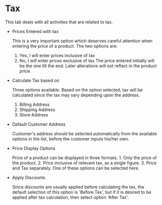 # Tax

This tab deals with all activities that are related to tax.

* Prices Entered with tax

    This is a very important option which deserves careful attention when entering the price of a product. The two options are:
    1. Yes, I will enter prices inclusive of tax
    2. No, I will enter prices exclusive of tax
The price entered initially will be the one till the end. Later alterations will not reflect in the product price.

* Calculate Tax based on

    Three options available. Based on the option selected, tax will be calculated since the tax may vary depending upon the address.
    1. Billing Address
    2. Shipping Address
    3. Store Address
    
* Default Customer Address

    Customer's address should be selected automatically from the available options in the list, before the customer inputs his/her own.
    
* Price Display Options

    Price of a product can be displayed in three formats.
        1. Only the price of the product.
        2. Price inclusive of relevant tax, as a single figure.
        3. Price and Tax separately.
    One of these options can be selected here.

* Apply Discounts

    Since discounts are usually applied before calculating the tax, the default selection of this option is 'Before Tax', but if it is desired to be applied after tax calculation, then select option 'After Tax'.
